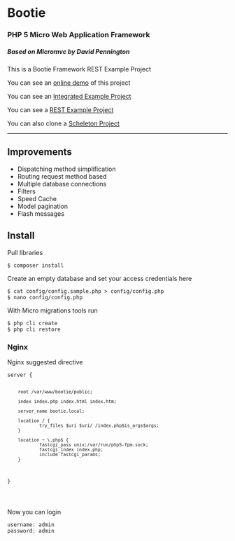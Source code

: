 <h1><i class='ion-ios-gear'></i> Bootie</h1>

<h3>PHP 5 Micro Web Application Framework</h3>
<h5>Based on Micromvc by David Pennington</h5>
<p>This is a Bootie Framework REST Example Project</p>
<p>You can see an <a href="http://bootie.devmeta.net">online demo</a> of this project</p>
<p>You can see an <a href="https://github.com/martinfree/BootieProject">Integrated Example Project</a></p>
<p>You can see a <a href="https://github.com/martinfree/BootieREST">REST Example Project</a></p>
<p>You can also clone a <a href="https://github.com/martinfree/BootieScheleton">Scheleton Project</a></p>

<hr>
<h2>Improvements</h2>
<ul>
<li>Dispatching method simplification</li>
<li>Routing request method based</li>
<li>Multiple database connections</li>
<li>Filters</li>
<li>Speed Cache</li>
<li>Model pagination</li>
<li>Flash messages</li>
</ul>

<h2>Install</h2>

<p> Pull libraries</p>
<pre><code data-language="shell">$ composer install
</code></pre>

<p> Create an empty database and set your access credentials here</p>
<pre><code data-language="shell">$ cat config/config.sample.php > config/config.php
$ nano config/config.php
</code></pre>

<p>With Micro migrations tools run</p>
<pre><code data-language="shell">$ php cli create
$ php cli restore
</code></pre>

<h3>Nginx</h3>
<p>Nginx suggested directive</p>
<pre data-language="shell"><code>server {

        root /var/www/bootie/public;

        index index.php index.html index.htm;

        server_name bootie.local;

        location / {
                try_files $uri $uri/ /index.php$is_args$args;
        }

        location ~ \.php$ {
                fastcgi_pass unix:/var/run/php5-fpm.sock;
                fastcgi_index index.php;
                include fastcgi_params;
        }
}

</code></pre>

<p>Now you can login</p>
<pre><code data-language="shell">username: admin
password: admin
</code></pre>

